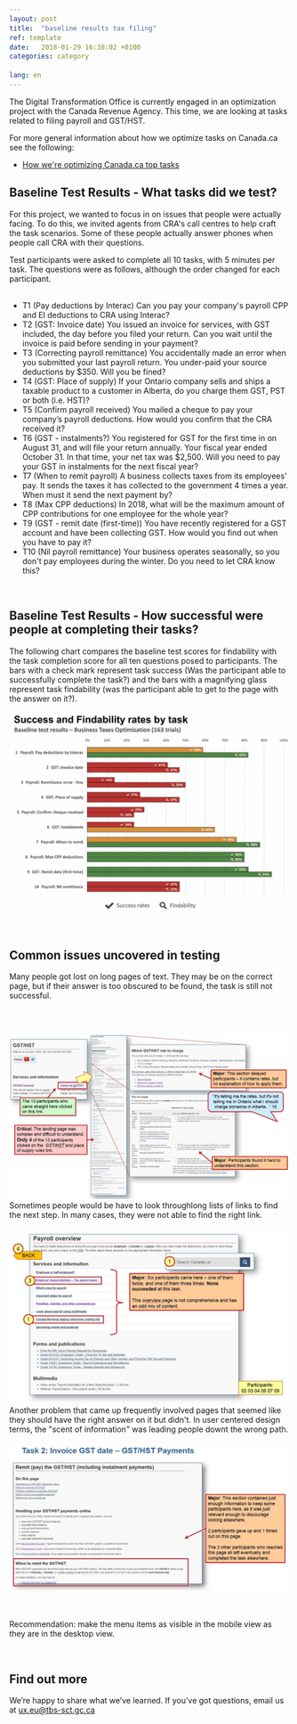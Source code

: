 ```yaml
---
layout: post
title:  "baseline results tax filing"
ref: template
date:   2018-01-29 16:38:02 +0100
categories: category

lang: en
---
```


The Digital Transformation Office is currently engaged in an optimization project with the Canada Revenue Agency. This time, we are looking at tasks related to filing payroll and GST/HST. 

For more general information about how we optimize tasks on Canada.ca see the following:
* [How we're optimizing Canada.ca top tasks](https://canada-ca.github.io/category/2017/12/12/optimization-overview.html)

## Baseline Test Results - What tasks did we test?

For this project, we wanted to focus in on issues that people were actually facing. To do this, we invited agents from CRA's call centres to help craft the task scenarios. Some of these people actually answer phones when people call CRA with their questions. 

Test participants were asked to complete all 10 tasks, with 5 minutes per task. The questions were as follows, although the order changed for each participant. 
<p>
<ul>      
<li> T1 (Pay deductions by Interac) Can you pay your company's payroll CPP and EI deductions to CRA using Interac?</li>
<li> T2 (GST: Invoice date) You issued an invoice for services, with GST included, the day before you filed your return. Can you wait until the invoice is paid before sending in your payment?</li>
<li> T3 (Correcting payroll remittance) You accidentally made an error when you submitted your last payroll return. You under-paid your source deductions by $350. Will you be fined?</li>
<li> T4 (GST: Place of supply) If your Ontario company sells and ships a taxable product to a customer in Alberta, do you charge them GST, PST or both (i.e. HST)?</li>
<li> T5 (Confirm payroll received) You mailed a cheque to pay your company’s payroll deductions. How would you confirm that the CRA received it?</li>
<li> T6 (GST - instalments?) You registered for GST for the first time in on August 31, and will file your return annually. Your fiscal year ended October 31. In that time, your net tax was $2,500. Will you need to pay your GST in instalments for the next fiscal year?</li>
<li> T7 (When to remit payroll) A business collects taxes from its employees’ pay. It sends the taxes it has collected to the government 4 times a year. When must it send the next payment by?</li>
<li> T8 (Max CPP deductions) In 2018, what will be the maximum amount of CPP contributions for one employee for the whole year?</li>
<li> T9 (GST - remit date (first-time)) You have recently registered for a GST account and have been collecting GST. How would you find out when you have to pay it?</li>
<li> T10 (Nil payroll remittance) Your business operates seasonally, so you don't pay employees during the winter. Do you need to let CRA know this?</li>
</ul>
<p><br>
</p>      

## Baseline Test Results - How successful were people at completing their tasks?
The following chart compares the baseline test scores for findability with the task completion score for all ten questions posed to participants. The bars with a check mark represent task success (Was the participant able to successfully complete the task?) and the bars with a magnifying glass represent task findability (was the participant able to get to the page with the answer on it?).

<div itemprop="text" class="" data="type-text">
      <div class="img-responsive center-block col-md-6">
          <span class=""><img src="../images/taxes-impots/TaxFilingbaseline.jpg" alt="Bar-chart-of-Baseline-Performance-Results-comparing-findability-and-task-completion">
 </span>
      </div>
  <p><br>
  </p>
  
## Common issues uncovered in testing

Many people got lost on long pages of text. They may be on the correct page, but if their answer is too obscured to be found, the task is still not successful. 

<p><br>
</p>

<div itemprop="text" class="" data="type-text">
      <div class="img-responsive left-block col-md-6">
          <span class=""><img src="../images/taxes-impots/TF-slide1.JPG" alt="Menu-too-hard-to-find" style="floating:left">
<span>
<br>
      Sometimes people would be have to look throughlong lists of links to find the next step. In many cases, they were not able to find the right link.
      
<div itemprop="text" class="" data="type-text">
      <div class="img-responsive left-block col-md-6">
          <span class=""><img src="../images/taxes-impots/TF-slide2.JPG" alt="Menu-too-hard-to-find" style="floating:left">
<br>
      Another problem that came up frequently involved pages that seemed like they should have the right answer on it but didn't. In user centered design terms, the "scent of information" was leading people downt the wrong path.  
<div itemprop="text" class="" data="type-text">
      <div class="img-responsive left-block col-md-6">
          <span class=""><img src="../images/taxes-impots/TF-slide3.JPG" alt="Menu-too-hard-to-find" style="floating:left">

</span>
</div>

<p><br>
 </p>
Recommendation: make the menu items as visible in the mobile view as they are in the desktop view. 
</p><br>
</p>




## Find out more

We’re happy to share what we’ve learned. If you’ve got questions, email us at ux.eu@tbs-sct.gc.ca

